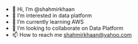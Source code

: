 - 👋 Hi, I’m @shahmirkhaan
- 👀 I’m interested in data platform
- 🌱 I’m currently learning AWS
- 💞️ I’m looking to collaborate on Data Platform
- 📫 How to reach me shahmirkhaan@yahoo.com

<!---
shahmirkhaan/shahmirkhaan is a ✨ special ✨ repository because its `README.md` (this file) appears on your GitHub profile.
You can click the Preview link to take a look at your changes.
--->

